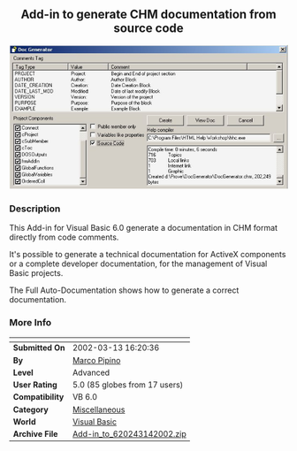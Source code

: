 ﻿<div align="center">

## Add\-in to generate CHM documentation from source code

<img src="PIC2002314323285781.jpg">
</div>

### Description

This Add-in for Visual Basic 6.0 generate a documentation in CHM format directly from code comments.

It's possible to generate a technical documentation for ActiveX components or a complete developer documentation, for the management of Visual Basic projects.

The Full Auto-Documentation shows how to generate a correct documentation.
 
### More Info
 


<span>             |<span>
---                |---
**Submitted On**   |2002-03-13 16:20:36
**By**             |[Marco Pipino](https://github.com/Planet-Source-Code/PSCIndex/blob/master/ByAuthor/marco-pipino.md)
**Level**          |Advanced
**User Rating**    |5.0 (85 globes from 17 users)
**Compatibility**  |VB 6\.0
**Category**       |[Miscellaneous](https://github.com/Planet-Source-Code/PSCIndex/blob/master/ByCategory/miscellaneous__1-1.md)
**World**          |[Visual Basic](https://github.com/Planet-Source-Code/PSCIndex/blob/master/ByWorld/visual-basic.md)
**Archive File**   |[Add\-in\_to\_620243142002\.zip](https://github.com/Planet-Source-Code/marco-pipino-add-in-to-generate-chm-documentation-from-source-code__1-32674/archive/master.zip)








